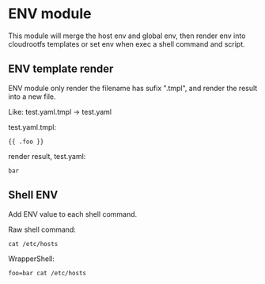 # ENV module

This module will merge the host env and global env, then render env into cloudrootfs templates or set env when exec a shell command and script.

## ENV template render

ENV module only render the filename has sufix ".tmpl", and render the result into a new file.

Like: test.yaml.tmpl -> test.yaml

test.yaml.tmpl:

```shell script
{{ .foo }}
```

render result, test.yaml:

```shell script
bar
```

## Shell ENV

Add ENV value to each shell command.

Raw shell command:

```shell script
cat /etc/hosts
```

WrapperShell:

```shell script
foo=bar cat /etc/hosts
```